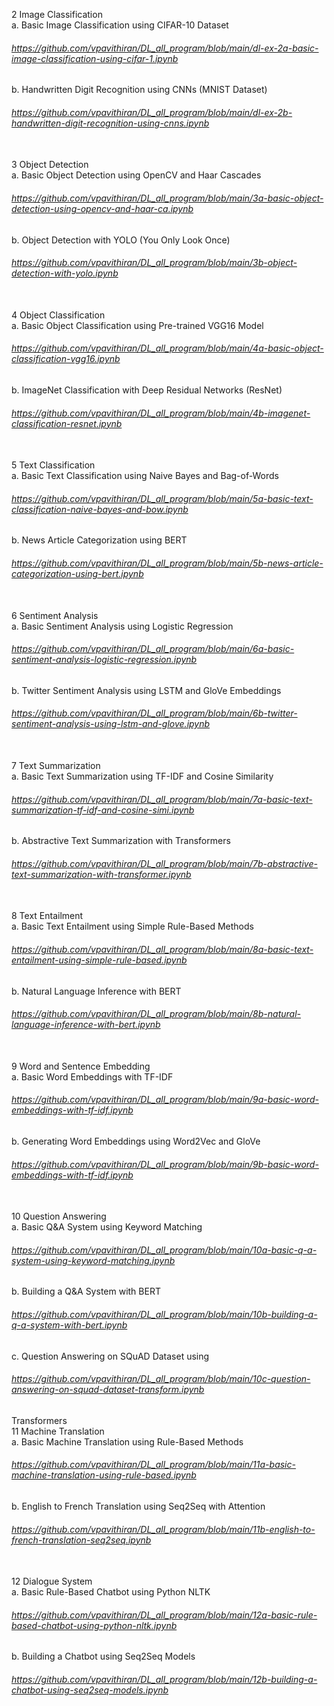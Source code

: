 2 Image Classification
<br>a. Basic Image Classification using CIFAR-10
Dataset     <h6>https://github.com/vpavithiran/DL_all_program/blob/main/dl-ex-2a-basic-image-classification-using-cifar-1.ipynb</h6>
b. Handwritten Digit Recognition using CNNs
(MNIST Dataset) <h6>https://github.com/vpavithiran/DL_all_program/blob/main/dl-ex-2b-handwritten-digit-recognition-using-cnns.ipynb</h6>
<br>
3 Object Detection
<br>a. Basic Object Detection using OpenCV and Haar
Cascades <h6>https://github.com/vpavithiran/DL_all_program/blob/main/3a-basic-object-detection-using-opencv-and-haar-ca.ipynb</h6>
b. Object Detection with YOLO (You Only Look
Once)<h6>https://github.com/vpavithiran/DL_all_program/blob/main/3b-object-detection-with-yolo.ipynb</h6>
<br>
4 Object Classification
<br>a. Basic Object Classification using Pre-trained
VGG16 Model <h6>https://github.com/vpavithiran/DL_all_program/blob/main/4a-basic-object-classification-vgg16.ipynb</h6>
b. ImageNet Classification with Deep Residual
Networks (ResNet)<h6>https://github.com/vpavithiran/DL_all_program/blob/main/4b-imagenet-classification-resnet.ipynb</h6>
<br>
5 Text Classification
<br>a. Basic Text Classification using Naive Bayes and
Bag-of-Words <h6>https://github.com/vpavithiran/DL_all_program/blob/main/5a-basic-text-classification-naive-bayes-and-bow.ipynb</h6>
b. News Article Categorization using BERT<h6>https://github.com/vpavithiran/DL_all_program/blob/main/5b-news-article-categorization-using-bert.ipynb</h6>
<br>
6 Sentiment Analysis
<br>a. Basic Sentiment Analysis using Logistic
Regression <h6>https://github.com/vpavithiran/DL_all_program/blob/main/6a-basic-sentiment-analysis-logistic-regression.ipynb</h6>
b. Twitter Sentiment Analysis using LSTM and
GloVe Embeddings <h6>https://github.com/vpavithiran/DL_all_program/blob/main/6b-twitter-sentiment-analysis-using-lstm-and-glove.ipynb</h6>
<br>
7 Text Summarization
<br>a. Basic Text Summarization using TF-IDF and
Cosine Similarity <h6>https://github.com/vpavithiran/DL_all_program/blob/main/7a-basic-text-summarization-tf-idf-and-cosine-simi.ipynb</h6>
b. Abstractive Text Summarization with
Transformers <h6>https://github.com/vpavithiran/DL_all_program/blob/main/7b-abstractive-text-summarization-with-transformer.ipynb</h6>
<br>
8 Text Entailment
<br>a. Basic Text Entailment using Simple Rule-Based
Methods <h6>https://github.com/vpavithiran/DL_all_program/blob/main/8a-basic-text-entailment-using-simple-rule-based.ipynb</h6>
b. Natural Language Inference with BERT<h6>https://github.com/vpavithiran/DL_all_program/blob/main/8b-natural-language-inference-with-bert.ipynb</h6>
<br>
9 Word and Sentence Embedding
<br>a. Basic Word Embeddings with TF-IDF <h6>https://github.com/vpavithiran/DL_all_program/blob/main/9a-basic-word-embeddings-with-tf-idf.ipynb</h6>
b. Generating Word Embeddings using Word2Vec
and GloVe<h6>https://github.com/vpavithiran/DL_all_program/blob/main/9b-basic-word-embeddings-with-tf-idf.ipynb</h6>
<br>
10 Question Answering
<br>a. Basic Q&A System using Keyword Matching <h6>https://github.com/vpavithiran/DL_all_program/blob/main/10a-basic-q-a-system-using-keyword-matching.ipynb</h6>
b. Building a Q&A System with BERT <h6>https://github.com/vpavithiran/DL_all_program/blob/main/10b-building-a-q-a-system-with-bert.ipynb</h6>
c. Question Answering on SQuAD Dataset using<h6>https://github.com/vpavithiran/DL_all_program/blob/main/10c-question-answering-on-squad-dataset-transform.ipynb</h6>
Transformers 
<br>
11 Machine Translation
<br>a. Basic Machine Translation using Rule-Based
Methods <h6>https://github.com/vpavithiran/DL_all_program/blob/main/11a-basic-machine-translation-using-rule-based.ipynb</h6>
b. English to French Translation using Seq2Seq
with Attention<h6>https://github.com/vpavithiran/DL_all_program/blob/main/11b-english-to-french-translation-seq2seq.ipynb</h6>
<br>
12 Dialogue System
<br>a. Basic Rule-Based Chatbot using Python NLTK <h6>https://github.com/vpavithiran/DL_all_program/blob/main/12a-basic-rule-based-chatbot-using-python-nltk.ipynb</h6>
b. Building a Chatbot using Seq2Seq Models<h6>https://github.com/vpavithiran/DL_all_program/blob/main/12b-building-a-chatbot-using-seq2seq-models.ipynb</h6>
